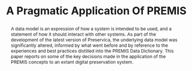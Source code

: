 ---
abstract: A data model is an expression of how a system is intended to be used, and
  a statement of how it should interact with other systems. As part of the development
  of the latest version of Preservica, the underlying data model was significantly
  altered, informed by what went before and by reference to the experiences and best
  practices distilled into the PREMIS Data Dictionary. This paper reports on some
  of the key decisions made in the application of the PREMIS concepts to an extant
  digital preservation system.
creators:
- O’Farrelly, Kevin
- Gairey, Alan
- Smith, Richard
- O’Sullivan, Jack
date: null
document_url: https://services.phaidra.univie.ac.at/api/object/o:1079786/download
grand_parent: iPRES
institutions: []
keywords: []
landing_page_url: https://phaidra.univie.ac.at/o:1079786
language: eng
layout: publication
license: CC BY 4.0 International
notes_url: null
parent: iPRES 2019
publication_type: paper
size: 404964
slides_url: null
source_name: iPRES
stream_url: null
title: 'A Pragmatic Application Of PREMIS '
year: 2019
---